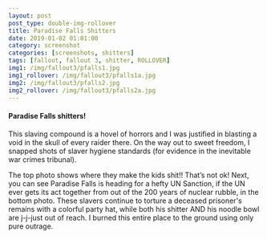 ```yaml
---
layout: post
post_type: double-img-rollover
title: Paradise Falls Shitters
date: 2019-01-02 01:01:00
category: screenshot
categories: [screenshots, shitters]
tags: [fallout, fallout 3, shitter, ROLLOVER]
img1: /img/fallout3/pfalls1.jpg
img1_rollover: /img/fallout3/pfalls1a.jpg
img2: /img/fallout3/pfalls2.jpg
img2_rollover: /img/fallout3/pfalls2a.jpg
---
```

#### Paradise Falls shitters!

This slaving compound is a hovel of horrors and I was justified in blasting a void in the skull of every raider there. On the way out to sweet freedom, I snapped shots of slaver hygiene standards (for evidence in the inevitable war crimes tribunal).

The top photo shows where they make the kids shit!! That’s not ok! Next, you can see Paradise Falls is heading for a hefty UN Sanction, if the UN ever gets its act together from out of the 200 years of nuclear rubble, in the bottom photo. These slavers continue to torture a deceased prisoner's remains with a colorful party hat, while both his shitter AND his noodle bowl are j-j-just out of reach. I burned this entire place to the ground using only pure outrage.
